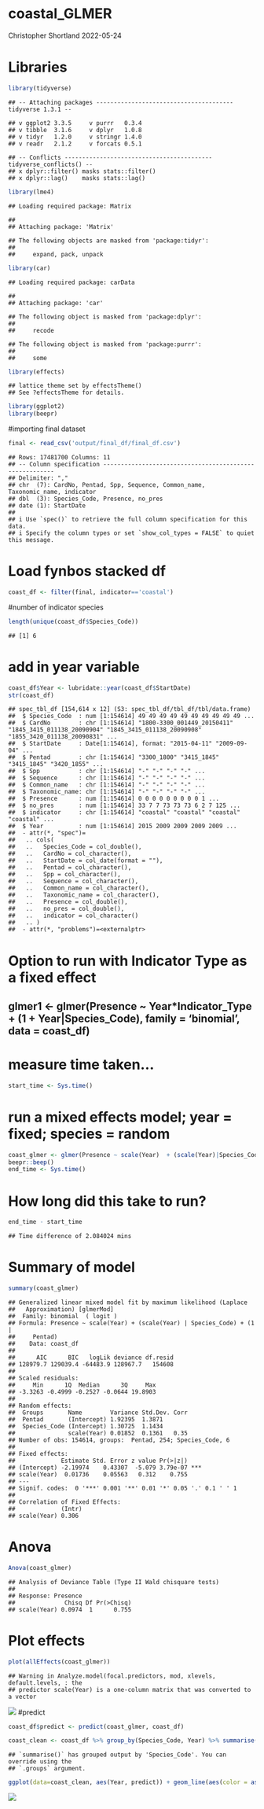 coastal_GLMER
================
Christopher Shortland
2022-05-24

# Libraries

``` r
library(tidyverse)
```

    ## -- Attaching packages --------------------------------------- tidyverse 1.3.1 --

    ## v ggplot2 3.3.5     v purrr   0.3.4
    ## v tibble  3.1.6     v dplyr   1.0.8
    ## v tidyr   1.2.0     v stringr 1.4.0
    ## v readr   2.1.2     v forcats 0.5.1

    ## -- Conflicts ------------------------------------------ tidyverse_conflicts() --
    ## x dplyr::filter() masks stats::filter()
    ## x dplyr::lag()    masks stats::lag()

``` r
library(lme4)
```

    ## Loading required package: Matrix

    ## 
    ## Attaching package: 'Matrix'

    ## The following objects are masked from 'package:tidyr':
    ## 
    ##     expand, pack, unpack

``` r
library(car)
```

    ## Loading required package: carData

    ## 
    ## Attaching package: 'car'

    ## The following object is masked from 'package:dplyr':
    ## 
    ##     recode

    ## The following object is masked from 'package:purrr':
    ## 
    ##     some

``` r
library(effects)
```

    ## lattice theme set by effectsTheme()
    ## See ?effectsTheme for details.

``` r
library(ggplot2)
library(beepr)
```

\#importing final dataset

``` r
final <- read_csv('output/final_df/final_df.csv')
```

    ## Rows: 17481700 Columns: 11
    ## -- Column specification --------------------------------------------------------
    ## Delimiter: ","
    ## chr  (7): CardNo, Pentad, Spp, Sequence, Common_name, Taxonomic_name, indicator
    ## dbl  (3): Species_Code, Presence, no_pres
    ## date (1): StartDate
    ## 
    ## i Use `spec()` to retrieve the full column specification for this data.
    ## i Specify the column types or set `show_col_types = FALSE` to quiet this message.

# Load fynbos stacked df

``` r
coast_df <- filter(final, indicator=='coastal')
```

\#number of indicator species

``` r
length(unique(coast_df$Species_Code))
```

    ## [1] 6

# add in year variable

``` r
coast_df$Year <- lubridate::year(coast_df$StartDate)
str(coast_df)
```

    ## spec_tbl_df [154,614 x 12] (S3: spec_tbl_df/tbl_df/tbl/data.frame)
    ##  $ Species_Code  : num [1:154614] 49 49 49 49 49 49 49 49 49 49 ...
    ##  $ CardNo        : chr [1:154614] "1800-3300_001449_20150411" "1845_3415_011138_20090904" "1845_3415_011138_20090908" "1855_3420_011138_20090831" ...
    ##  $ StartDate     : Date[1:154614], format: "2015-04-11" "2009-09-04" ...
    ##  $ Pentad        : chr [1:154614] "3300_1800" "3415_1845" "3415_1845" "3420_1855" ...
    ##  $ Spp           : chr [1:154614] "-" "-" "-" "-" ...
    ##  $ Sequence      : chr [1:154614] "-" "-" "-" "-" ...
    ##  $ Common_name   : chr [1:154614] "-" "-" "-" "-" ...
    ##  $ Taxonomic_name: chr [1:154614] "-" "-" "-" "-" ...
    ##  $ Presence      : num [1:154614] 0 0 0 0 0 0 0 0 0 1 ...
    ##  $ no_pres       : num [1:154614] 33 7 7 73 73 73 6 2 7 125 ...
    ##  $ indicator     : chr [1:154614] "coastal" "coastal" "coastal" "coastal" ...
    ##  $ Year          : num [1:154614] 2015 2009 2009 2009 2009 ...
    ##  - attr(*, "spec")=
    ##   .. cols(
    ##   ..   Species_Code = col_double(),
    ##   ..   CardNo = col_character(),
    ##   ..   StartDate = col_date(format = ""),
    ##   ..   Pentad = col_character(),
    ##   ..   Spp = col_character(),
    ##   ..   Sequence = col_character(),
    ##   ..   Common_name = col_character(),
    ##   ..   Taxonomic_name = col_character(),
    ##   ..   Presence = col_double(),
    ##   ..   no_pres = col_double(),
    ##   ..   indicator = col_character()
    ##   .. )
    ##  - attr(*, "problems")=<externalptr>

# Option to run with Indicator Type as a fixed effect

## glmer1 \<- glmer(Presence \~ Year\*Indicator_Type + (1 + Year\|Species_Code), family = ‘binomial’, data = coast_df)

# measure time taken…

``` r
start_time <- Sys.time()
```

# run a mixed effects model; year = fixed; species = random

``` r
coast_glmer <- glmer(Presence ~ scale(Year)  + (scale(Year)|Species_Code) + (1|Pentad), family = 'binomial', data = coast_df)
beepr::beep()
end_time <- Sys.time()
```

# How long did this take to run?

``` r
end_time - start_time
```

    ## Time difference of 2.084024 mins

# Summary of model

``` r
summary(coast_glmer)
```

    ## Generalized linear mixed model fit by maximum likelihood (Laplace
    ##   Approximation) [glmerMod]
    ##  Family: binomial  ( logit )
    ## Formula: Presence ~ scale(Year) + (scale(Year) | Species_Code) + (1 |  
    ##     Pentad)
    ##    Data: coast_df
    ## 
    ##      AIC      BIC   logLik deviance df.resid 
    ## 128979.7 129039.4 -64483.9 128967.7   154608 
    ## 
    ## Scaled residuals: 
    ##     Min      1Q  Median      3Q     Max 
    ## -3.3263 -0.4999 -0.2527 -0.0644 19.8903 
    ## 
    ## Random effects:
    ##  Groups       Name        Variance Std.Dev. Corr
    ##  Pentad       (Intercept) 1.92395  1.3871       
    ##  Species_Code (Intercept) 1.30725  1.1434       
    ##               scale(Year) 0.01852  0.1361   0.35
    ## Number of obs: 154614, groups:  Pentad, 254; Species_Code, 6
    ## 
    ## Fixed effects:
    ##             Estimate Std. Error z value Pr(>|z|)    
    ## (Intercept) -2.19974    0.43307  -5.079 3.79e-07 ***
    ## scale(Year)  0.01736    0.05563   0.312    0.755    
    ## ---
    ## Signif. codes:  0 '***' 0.001 '**' 0.01 '*' 0.05 '.' 0.1 ' ' 1
    ## 
    ## Correlation of Fixed Effects:
    ##             (Intr)
    ## scale(Year) 0.306

# Anova

``` r
Anova(coast_glmer)
```

    ## Analysis of Deviance Table (Type II Wald chisquare tests)
    ## 
    ## Response: Presence
    ##              Chisq Df Pr(>Chisq)
    ## scale(Year) 0.0974  1      0.755

# Plot effects

``` r
plot(allEffects(coast_glmer))
```

    ## Warning in Analyze.model(focal.predictors, mod, xlevels, default.levels, : the
    ## predictor scale(Year) is a one-column matrix that was converted to a vector

![](coastal_glmer_files/figure-gfm/unnamed-chunk-11-1.png)<!-- -->
\#predict

``` r
coast_df$predict <- predict(coast_glmer, coast_df)

coast_clean <- coast_df %>% group_by(Species_Code, Year) %>% summarise(predict = mean(predict))
```

    ## `summarise()` has grouped output by 'Species_Code'. You can override using the
    ## `.groups` argument.

``` r
ggplot(data=coast_clean, aes(Year, predict)) + geom_line(aes(color = as.factor(Species_Code)))
```

![](coastal_glmer_files/figure-gfm/unnamed-chunk-13-1.png)<!-- -->
